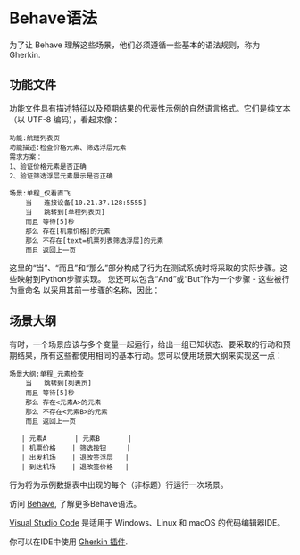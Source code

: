 # Behave语法
为了让 Behave 理解这些场景，他们必须遵循一些基本的语法规则，称为 Gherkin.

## 功能文件
功能文件具有描述特征以及预期结果的代表性示例的自然语言格式。它们是纯文本（以 UTF-8 编码），看起来像：
```
功能:航班列表页
功能描述:检查价格元素、筛选浮层元素
需求方案：
1、验证价格元素是否正确
2、验证筛选浮层元素展示是否正确

场景:单程_仅看直飞
    当   连接设备[10.21.37.128:5555]
    当   跳转到[单程列表页]
    而且 等待[5]秒
    那么 存在[机票价格]的元素
    那么 不存在[text=机票列表筛选浮层]的元素
    而且 返回上一页
```
这里的“当”、“而且”和“那么”部分构成了行为在测试系统时将采取的实际步骤。这些映射到Python步骤实现。
您还可以包含“And”或“But”作为一个步骤 - 这些被行为重命名 以采用其前一步骤的名称，因此：

## 场景大纲
有时，一个场景应该与多个变量一起运行，给出一组已知状态、要采取的行动和预期结果，所有这些都使用相同的基本行动。您可以使用场景大纲来实现这一点：
```
场景大纲:单程_元素检查
    当   跳转到[列表页]
    而且 等待[5]秒
    那么 存在<元素A>的元素
    那么 不存在<元素B>的元素
    而且 返回上一页

   | 元素A       | 元素B       |
   | 机票价格    | 筛选按钮     |
   | 出发机场    | 退改签浮层   |
   | 到达机场    | 退改签价格   |

```
行为将为示例数据表中出现的每个（非标题）行运行一次场景。

访问 [Behave](https://github.com/behave/behave), 了解更多Behave语法。

[Visual Studio Code](https://code.visualstudio.com/) 是适用于 Windows、Linux 和 macOS 的代码编辑器IDE。

你可以在IDE中使用 [Gherkin 插件](https://marketplace.visualstudio.com/items?itemName=alexkrechik.cucumberautocomplete).
